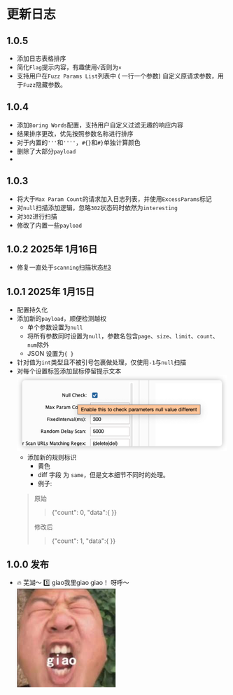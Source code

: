# 更新日志
## 1.0.5
- 添加日志表格排序
- 简化`Flag`提示内容，有趣使用`√`否则为`×`
- 支持用户在`Fuzz Params List`列表中 ( 一行一个参数) 自定义原请求参数，用于`Fuzz`隐藏参数。

## 1.0.4
- 添加`Boring Words`配置，支持用户自定义过滤无趣的响应内容
- 结果排序更改，优先按照参数名称进行排序
- 对于内置的`'''`和`''''`，`#{}`和`#}`单独计算颜色
- 删除了大部分`payload`
- 

## 1.0.3
- 将大于`Max Param Count`的请求加入日志列表，并使用`ExcessParams`标记
- 对`null`扫描添加逻辑，忽略`302`状态码时依然为`interesting`
- 对`302`进行扫描
- 修改了内置一些`payload`



## 1.0.2 2025年 1月16日
- 修复一直处于`scanning`扫描状态[#3 ](https://github.com/JaveleyQAQ/SQL-Injection-Scout/issues/5)

## 1.0.1 2025年 1月15日 
* 配置持久化
* 添加新的`payload`，顺便检测越权
  * 单个参数设置为`null`
  * 将所有参数同时设置为`null`，参数名包含`page`、`size`、`limit`、`count`、`num`除外
  * JSON 设置为`{ }`
* 针对值为`int`类型且不被引号包裹做处理，仅使用`-1`与`null`扫描
* 对每个设置标签添加鼠标停留提示文本
![img_3.png](src/main/resources/img_3.png)
  * 添加新的规则标识
    * 黄色
    * diff 字段 为 `same`，但是文本细节不同时的处理。
    * 例子:
  >   原始
    >   >   {"count": 0, "data":{ }}
    > 
    >   修改后
    > 
    >   >   {"count": 1, "data":{ }}  

## 1.0.0 发布
* 🔥 芜湖～ 1️⃣ giao我里giao giao！ 呀呼～
  ![img.png](src/main/resources/img.png)
